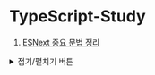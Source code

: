 #	TypeScript-Study

1. [ESNext 중요 문법 정리](https://github.com/MINJE-98/TypeScript/blob/master/ESNext%20중요%20문법%20정리.md)

<details>
<summary>접기/펼치기 버튼</summary>
<div markdown="1">

|제목|내용|
|--|--|
|1|1|
|2|10|

</div>
</details>
